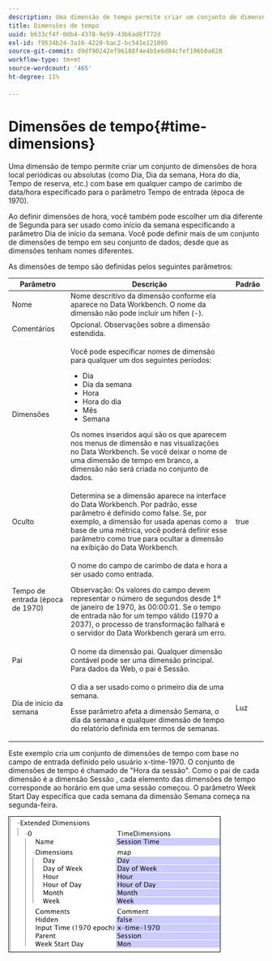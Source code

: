 ```yaml
---
description: Uma dimensão de tempo permite criar um conjunto de dimensões de hora local periódicas ou absolutas (como Dia, Dia da semana, Hora do dia, Tempo de reserva, etc.) com base em qualquer campo de carimbo de data/hora especificado para o parâmetro Tempo de entrada (época de 1970).
title: Dimensões de tempo
uuid: b633cf4f-0db4-4378-9e59-43b6ad8f772d
exl-id: f9534b24-3a16-4220-bac2-bc541e121005
source-git-commit: d9df90242ef96188f4e4b5e6d04cfef196b0a628
workflow-type: tm+mt
source-wordcount: '465'
ht-degree: 11%

---
```


# Dimensões de tempo{#time-dimensions}

Uma dimensão de tempo permite criar um conjunto de dimensões de hora local periódicas ou absolutas (como Dia, Dia da semana, Hora do dia, Tempo de reserva, etc.) com base em qualquer campo de carimbo de data/hora especificado para o parâmetro Tempo de entrada (época de 1970).

Ao definir dimensões de hora, você também pode escolher um dia diferente de Segunda para ser usado como início da semana especificando a parâmetro Dia de início da semana. Você pode definir mais de um conjunto de dimensões de tempo em seu conjunto de dados, desde que as dimensões tenham nomes diferentes.

As dimensões de tempo são definidas pelos seguintes parâmetros:

<table id="table_9734F6CD7ABA4661A2F9A5FB948A7282"> 
 <thead> 
  <tr> 
   <th colname="col1" class="entry"> Parâmetro </th> 
   <th colname="col2" class="entry"> Descrição </th> 
   <th colname="col3" class="entry"> Padrão </th> 
  </tr> 
 </thead>
 <tbody> 
  <tr> 
   <td colname="col1"> Nome </td> 
   <td colname="col2"> Nome descritivo da dimensão conforme ela aparece no Data Workbench. O nome da dimensão não pode incluir um hífen (-). </td> 
   <td colname="col3"> </td> 
  </tr> 
  <tr> 
   <td colname="col1"> Comentários </td> 
   <td colname="col2"> Opcional. Observações sobre a dimensão estendida. </td> 
   <td colname="col3"> </td> 
  </tr> 
  <tr> 
   <td colname="col1"> Dimensões </td> 
   <td colname="col2"> <p>Você pode especificar nomes de dimensão para qualquer um dos seguintes períodos: </p> <p> 
     <ul id="ul_EB0837DD66BE4004A615A6029EEF4CD5"> 
      <li id="li_2E46E6DB004E443C8CC831DCEE743D60"> Dia </li> 
      <li id="li_F59A27779EBE4E2A84E0972EE8BCDFA7"> Dia da semana </li> 
      <li id="li_7D74CD547ED1449091EF7B2E0E8C46DE"> Hora </li> 
      <li id="li_706AF9D385CB44C098DEBACA3BA2CD4B"> Hora do dia </li> 
      <li id="li_76FBF69B25954885A0192D308A155E41"> Mês </li> 
      <li id="li_3C16955BE5C54291A25E25CD31259661"> Semana </li> 
     </ul> </p> <p> Os nomes inseridos aqui são os que aparecem nos menus de dimensão e nas visualizações no Data Workbench. Se você deixar o nome de uma dimensão de tempo em branco, a dimensão não será criada no conjunto de dados. </p> </td> 
   <td colname="col3"> </td> 
  </tr> 
  <tr> 
   <td colname="col1"> Oculto </td> 
   <td colname="col2"> Determina se a dimensão aparece na interface do Data Workbench. Por padrão, esse parâmetro é definido como false. Se, por exemplo, a dimensão for usada apenas como a base de uma métrica, você poderá definir esse parâmetro como true para ocultar a dimensão na exibição do Data Workbench. </td> 
   <td colname="col3"> true </td> 
  </tr> 
  <tr> 
   <td colname="col1"> Tempo de entrada (época de 1970) </td> 
   <td colname="col2"> <p>O nome do campo de carimbo de data e hora a ser usado como entrada. </p> <p> <p>Observação:  Os valores do campo devem representar o número de segundos desde 1º de janeiro de 1970, às 00:00:01. Se o tempo de entrada não for um tempo válido (1970 a 2037), o processo de transformação falhará e o servidor do Data Workbench gerará um erro. </p> </p> </td> 
   <td colname="col3"> </td> 
  </tr> 
  <tr> 
   <td colname="col1"> Pai </td> 
   <td colname="col2"> O nome da dimensão pai. Qualquer dimensão contável pode ser uma dimensão principal. Para dados da Web, o pai é Sessão. </td> 
   <td colname="col3"> </td> 
  </tr> 
  <tr> 
   <td colname="col1"> Dia de início da semana </td> 
   <td colname="col2"> <p>O dia a ser usado como o primeiro dia de uma semana. </p> <p> Esse parâmetro afeta a dimensão Semana, o dia da semana e qualquer dimensão de tempo do relatório definida em termos de semanas. </p> </td> 
   <td colname="col3"> Luz </td> 
  </tr> 
 </tbody> 
</table>

Este exemplo cria um conjunto de dimensões de tempo com base no campo de entrada definido pelo usuário x-time-1970. O conjunto de dimensões de tempo é chamado de &quot;Hora da sessão&quot;. Como o pai de cada dimensão é a dimensão Sessão , cada elemento das dimensões de tempo corresponde ao horário em que uma sessão começou. O parâmetro Week Start Day especifica que cada semana da dimensão Semana começa na segunda-feira.

![](assets/cfg_Transformation_Dim_TimeDim.png)
